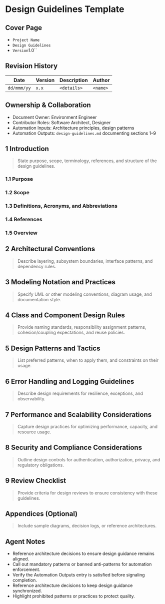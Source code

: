 # Design Guidelines Template

## Cover Page

- ``Project Name``
- `Design Guidelines`
- `Version`1.0``

## Revision History

| Date | Version | Description | Author |
| --- | --- | --- | --- |
| ``dd/mmm/yy``|``x.x``|`<details>`|`<name>` |

## Ownership & Collaboration

- Document Owner: Environment Engineer
- Contributor Roles: Software Architect, Designer
- Automation Inputs: Architecture principles, design patterns
- Automation Outputs: `design-guidelines.md` documenting sections 1–9

## 1 Introduction

> State purpose, scope, terminology, references, and structure of the design guidelines.

### 1.1 Purpose

### 1.2 Scope

### 1.3 Definitions, Acronyms, and Abbreviations

### 1.4 References

### 1.5 Overview

## 2 Architectural Conventions

> Describe layering, subsystem boundaries, interface patterns, and dependency rules.

## 3 Modeling Notation and Practices

> Specify UML or other modeling conventions, diagram usage, and documentation style.

## 4 Class and Component Design Rules

> Provide naming standards, responsibility assignment patterns, cohesion/coupling expectations, and reuse policies.

## 5 Design Patterns and Tactics

> List preferred patterns, when to apply them, and constraints on their usage.

## 6 Error Handling and Logging Guidelines

> Describe design requirements for resilience, exceptions, and observability.

## 7 Performance and Scalability Considerations

> Capture design practices for optimizing performance, capacity, and resource usage.

## 8 Security and Compliance Considerations

> Outline design controls for authentication, authorization, privacy, and regulatory obligations.

## 9 Review Checklist

> Provide criteria for design reviews to ensure consistency with these guidelines.

## Appendices (Optional)

> Include sample diagrams, decision logs, or reference architectures.

## Agent Notes

- Reference architecture decisions to ensure design guidance remains aligned.
- Call out mandatory patterns or banned anti-patterns for automation enforcement.
- Verify the Automation Outputs entry is satisfied before signaling completion.
- Reference architecture decisions to keep design guidance synchronized.
- Highlight prohibited patterns or practices to protect quality.
